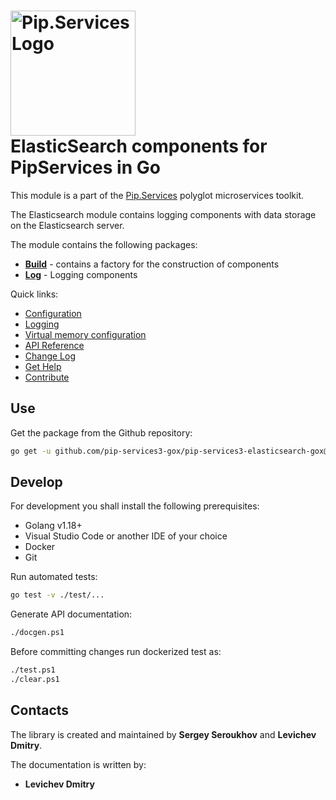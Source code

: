 # <img src="https://uploads-ssl.webflow.com/5ea5d3315186cf5ec60c3ee4/5edf1c94ce4c859f2b188094_logo.svg" alt="Pip.Services Logo" width="200"> <br/> ElasticSearch components for PipServices in Go

This module is a part of the [Pip.Services](http://pipservices.org) polyglot microservices toolkit.

The Elasticsearch module contains logging components with data storage on the Elasticsearch server.

The module contains the following packages:
- [**Build**](https://godoc.org/github.com/pip-services3-gox/pip-services3-elasticsearch-gox/build) - contains a factory for the construction of components
- [**Log**](https://godoc.org/github.com/pip-services3-gox/pip-services3-elasticsearch-gox/log) - Logging components

<a name="links"></a> Quick links:

* [Configuration](https://www.pipservices.org/recipies/configuration)
* [Logging](http://docs.pipservices.org/getting_started/recipes/logging/)
* [Virtual memory configuration](https://www.elastic.co/guide/en/elasticsearch/reference/current/vm-max-map-count.html)
* [API Reference](https://godoc.org/github.com/pip-services3-gox/pip-services3-elasticsearch-gox/)
* [Change Log](CHANGELOG.md)
* [Get Help](http://docs.pipservices.org/get_help/)
* [Contribute](http://docs.pipservices.org/contribute/)

## Use

Get the package from the Github repository:
```bash
go get -u github.com/pip-services3-gox/pip-services3-elasticsearch-gox@latest
```

## Develop

For development you shall install the following prerequisites:
* Golang v1.18+
* Visual Studio Code or another IDE of your choice
* Docker
* Git

Run automated tests:
```bash
go test -v ./test/...
```

Generate API documentation:
```bash
./docgen.ps1
```

Before committing changes run dockerized test as:
```bash
./test.ps1
./clear.ps1
```

## Contacts

The library is created and maintained by **Sergey Seroukhov** and **Levichev Dmitry**.

The documentation is written by:
- **Levichev Dmitry**